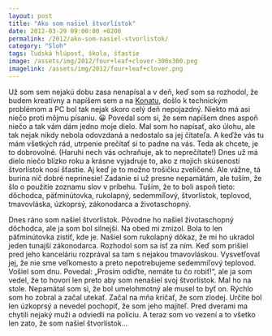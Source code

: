 ```yaml
---
layout: post
title: "Ako som našiel štvorlístok"
date: 2012-03-29 09:00:00 +0200
permalink: /2012/ako-som-nasiel-stvorlistok/
category: "Sloh"
tags: ľudská hlúposť, škola, šťastie
image: /assets/img/2012/four+leaf+clover-300x300.png
imagelink: /assets/img/2012/four+leaf+clover.png
---
```

Už som sem nejakú dobu zasa nenapísal a v deň, keď som sa rozhodol, že budem kreatívny a napíšem sem a na [Konatu](http://konata.cz/), došlo k technickým problémom a PC bol tak nejak skoro celý deň nepojazdný. Niekto má asi niečo proti môjmu písaniu. 😀 Povedal som si, že sem napíšem dnes aspoň niečo a tak vám dám jedno moje dielo. Mal som ho napísať, ako úlohu, ale tak nejak nikdy nebola odovzdaná a nedostalo sa jej čitateľa. A keďže vás tu mám všetkých rád, utrpenie prečítať si to padne na vás. Teda ak chcete, je to dobrovolné. (Haruhi nech vás ochraňuje, ak to neprečítate!) Dnes už má dielo niečo blízko roku a krásne vyjadruje to, ako z mojich skúseností štvorlístok nosí šťastie. Aj keď je to možno trošičku zveličené. Ale vážne, tá burina nič dobré neprinesie! Zadanie si už presne nepamätám, ale tuším, že šlo o použitie zoznamu slov v príbehu. Tuším, že to boli aspoň tieto: dôchodca, päťminútovka, rukolapný, sedemmíľový, štvorlístok, teplovod, tmavovláska, úzkoprsý, zákonodarca a  životaschopný. 

Dnes ráno som našiel štvorlístok. Pôvodne ho našiel životaschopný dôchodca, ale ja som bol silnejší. Na obed mi zmizol. Bola to len päťminútovka zistiť, kde je. Našiel som rukolapný dôkaz, že mi ho ukradol jeden tunajší zákonodarca. Rozhodol som sa ísť za ním. Keď som prišiel pred jeho kanceláriu rozprával sa tam s nejakou tmavovláskou. Vysvetľoval jej, že nie sme veľkomesto a preto nepotrebujeme sedemmíľový teplovod. Vošiel  som dnu. Povedal: „Prosím odíďte, nemáte tu čo robiť!“, ale ja som vedel, že to hovorí len preto aby som nenašiel svoj štvorlístok. Mal ho na stole. Nepamätal som si, že bol umelohmotný ale musel to byť on. Rýchlo som ho zobral a začal utekať. Začal na mňa kričať, že som zlodej. Určite bol len úzkoprsý a nevedel pochopiť, že som jeho majiteľ. Pred dverami ma chytili nejaký muži a odviedli na políciu. A teraz som vo vezení a to všetko len zato, že som našiel štvorlístok…

